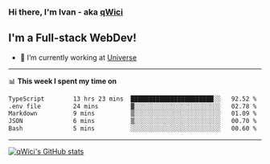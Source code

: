 ### Hi there, I'm Ivan - aka [qWici][website]

## I'm a Full-stack WebDev!
- 🔭 I’m currently working at [Universe][universe]

---

📊 **This week I spent my time on**
<!--START_SECTION:waka-->

```txt
TypeScript        13 hrs 23 mins  ███████████████████████░░   92.52 %
.env file         24 mins         ▓░░░░░░░░░░░░░░░░░░░░░░░░   02.78 %
Markdown          9 mins          ▒░░░░░░░░░░░░░░░░░░░░░░░░   01.09 %
JSON              6 mins          ▒░░░░░░░░░░░░░░░░░░░░░░░░   00.70 %
Bash              5 mins          ░░░░░░░░░░░░░░░░░░░░░░░░░   00.60 %
```

<!--END_SECTION:waka-->

---

[![qWici's GitHub stats](https://github-readme-stats.vercel.app/api?username=qWici)](https://github.com/qWici/github-readme-stats)

[website]: https://devkucher.com
[twitter]: https://twitter.com/KucherDev
[linkedin]: https://www.linkedin.com/in/ivankucher
[universe]: https://universeapps.limited
